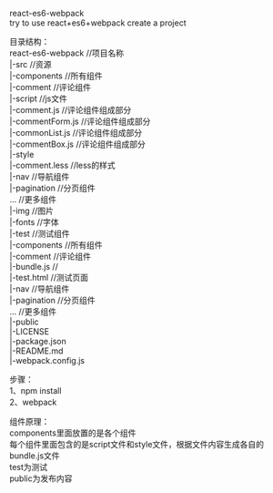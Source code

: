 react-es6-webpack            
try to use react+es6+webpack create a project         


目录结构：         
react-es6-webpack  //项目名称       
  |-src  //资源                       
      |-components  //所有组件                     
          |-comment  //评论组件                      
              |-script  //js文件                      
                  |-comment.js  //评论组件组成部分             
                  |-commentForm.js  //评论组件组成部分                      
                  |-commonList.js  //评论组件组成部分                              
                  |-commentBox.js  //评论组件组成部分                           
              |-style                          
                  |-comment.less  //less的样式                   
          |-nav  //导航组件                      
          |-pagination  //分页组件                          
          ...  //更多组件                              
      |-img  //图片                         
      |-fonts  //字体                         
  |-test  //测试组件                    
      |-components  //所有组件                                 
          |-comment  //评论组件                    
              |-bundle.js  //                            
              |-test.html  //测试页面                        
          |-nav  //导航组件                         
          |-pagination  //分页组件                              
          ...  //更多组件                              
  |-public                                                 
  |-LICENSE                                            
  |-package.json                                              
  |-README.md                                          
  |-webpack.config.js                                      


步骤：    
  1、npm install     
  2、webpack    


组件原理：              
  components里面放置的是各个组件       
  每个组件里面包含的是script文件和style文件，根据文件内容生成各自的bundle.js文件       
  test为测试        
  public为发布内容         


